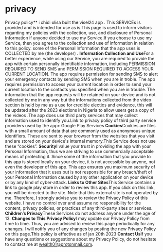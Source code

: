 # privacy
Privacy policy** i chidi olisa built the visel24 app . 
This SERVICEs is provided and is intended for use as is.This page is used to inform visitors regarding my policies with the collection, use, and disclosure of Personal Information if anyone decided to use my Service.If you choose to use my Service, then you agree to the collection and use of information in relation to this policy. some of the Personal Information that the app uses is COLLECTED by me (the developer) . 
**Information Collection and Use**For a better experience, while using our Service, you are required to provide the app with certain personally identifiable information, including PERMISSION REQUIRED TO SEND SMS and PERMISSION REQUIRED TO ACCESS YOUR CURRENT LOCATION. The app requires permission for sending SMS to alert your emergency contacts by sending SMS when you are in troble. The app requires permission to access your current location in order to send your current location to the  contacts you specified when you are in trouble. The information that the app requests will be retained on your device and is not collected by me in any way but the informations collected from the video section is held by me as a use for credible electios and evidence, this will be updated after the 2023 elections in Nigeria to allow users get a copy of the videos .The app does use third party services that may collect information used to identify you.Link to privacy policy of third party service providers used by the app• Google Play Services **Cookies**Cookies are files with a small amount of data that are commonly used as anonymous unique identifiers. These are sent to your browser from the websites that you visit and are stored on your device's internal memory.This Service does not use these “cookies”. **Security**I value your trust in providing the app with your Personal Information, thus we are striving to use commercially acceptable means of protecting it. Since some of the information that you provide to this app is stored locally on your device, it is not accessible by anyone, not even the developer of this app. This app ensures you maximum security of your information that it uses but is not responsible for any breach/theft of your Personal Information caused by any other application on your device or by any kind of cyber-attack. **Links to Other Sites**This Service contains a link to google play store in order to review this app. If you click on this link, you will be directed to the site. Note that this external site is not operated by me. Therefore, I strongly advise you to review the Privacy Policy of this website. I have no control over and assume no responsibility for the content, privacy policies, or practices of any third-party sites or services. **Children’s Privacy**These Services do not address anyone under the age of 13. **Changes to This Privacy Policy**I may update our Privacy Policy from time to time. Thus, you are advised to review this page periodically for any changes. I will notify you of any changes by posting the new Privacy Policy on this page.This policy is effective as of jan 20th 2023 **Contact Us**If you have any questions or suggestions about my Privacy Policy, do not hesitate to contact me at wealth01@protonmail.com.
